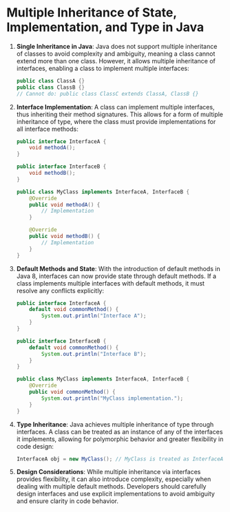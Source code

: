 
# Multiple Inheritance of State, Implementation, and Type in Java

1. **Single Inheritance in Java**: Java does not support multiple inheritance of classes to avoid complexity and ambiguity, meaning a class cannot extend more than one class. However, it allows multiple inheritance of interfaces, enabling a class to implement multiple interfaces:
   ```java
   public class ClassA {}
   public class ClassB {}
   // Cannot do: public class ClassC extends ClassA, ClassB {}
   ```

2. **Interface Implementation**: A class can implement multiple interfaces, thus inheriting their method signatures. This allows for a form of multiple inheritance of type, where the class must provide implementations for all interface methods:
   ```java
   public interface InterfaceA {
       void methodA();
   }

   public interface InterfaceB {
       void methodB();
   }

   public class MyClass implements InterfaceA, InterfaceB {
       @Override
       public void methodA() {
           // Implementation
       }

       @Override
       public void methodB() {
           // Implementation
       }
   }
   ```

3. **Default Methods and State**: With the introduction of default methods in Java 8, interfaces can now provide state through default methods. If a class implements multiple interfaces with default methods, it must resolve any conflicts explicitly:
   ```java
   public interface InterfaceA {
       default void commonMethod() {
           System.out.println("Interface A");
       }
   }

   public interface InterfaceB {
       default void commonMethod() {
           System.out.println("Interface B");
       }
   }

   public class MyClass implements InterfaceA, InterfaceB {
       @Override
       public void commonMethod() {
           System.out.println("MyClass implementation.");
       }
   }
   ```

4. **Type Inheritance**: Java achieves multiple inheritance of type through interfaces. A class can be treated as an instance of any of the interfaces it implements, allowing for polymorphic behavior and greater flexibility in code design:
   ```java
   InterfaceA obj = new MyClass(); // MyClass is treated as InterfaceA
   ```

5. **Design Considerations**: While multiple inheritance via interfaces provides flexibility, it can also introduce complexity, especially when dealing with multiple default methods. Developers should carefully design interfaces and use explicit implementations to avoid ambiguity and ensure clarity in code behavior.
